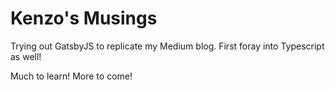 # Kenzo's Musings

Trying out GatsbyJS to replicate my Medium blog. First foray into Typescript as well!

Much to learn! More to come!

